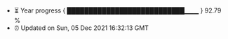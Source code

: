 - ⏳ Year progress { ███████████████████████████▁▁▁ } 92.79 %
- ⏰ Updated on Sun, 05 Dec 2021 16:32:13 GMT

